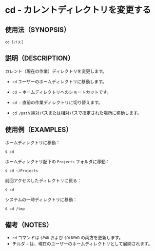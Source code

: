 # cd - カレントディレクトリを変更する

## 使用法（SYNOPSIS）

    cd [パス]


## 説明（DESCRIPTION）

カレント（現在の作業）ディレクトリを変更します。

* `cd`
  ユーザーのホームディレクトリに移動します。

* `cd ~`
  ホームディレクトリへのショートカットです。

* `cd -`
  直前の作業ディレクトリに切り替えます。

* `cd /path`
  絶対パスまたは相対パスで指定された場所に移動します。


## 使用例（EXAMPLES）

ホームディレクトリに移動：

```shell
$ cd
```

ホームディレクトリ配下の `Projects` フォルダに移動：

```shell
$ cd ~/Projects
```

前回アクセスしたディレクトリに戻る：

```shell
$ cd -
```

システムの一時ディレクトリに移動：

```shell
$ cd /tmp
```


## 備考（NOTES）

* `cd` コマンドは `$PWD` および `$OLDPWD` の両方を更新します。
* チルダ `~` は、現在のユーザーのホームディレクトリとして展開されます。

